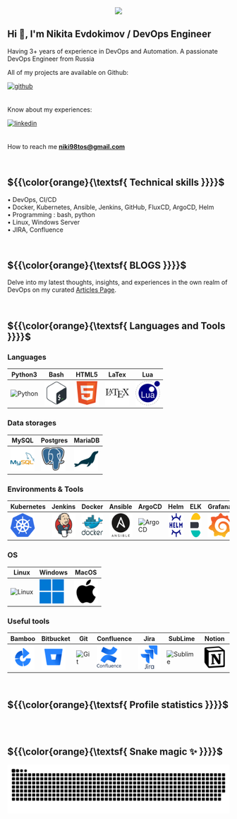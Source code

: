 <div id="header" align="center">
  <img src="https://user-images.githubusercontent.com/74038190/225813708-98b745f2-7d22-48cf-9150-083f1b00d6c9.gif" width="500">
  </div>




## Hi 👋, I'm Nikita Evdokimov / DevOps Engineer

Having 3+ years of experience in DevOps and Automation. A passionate DevOps Engineer from Russia

All of my projects are available on Github:

<a href="https://github.com/DrPalmeritta/" target="_blank">
<img src=https://img.shields.io/badge/github-%2324292e.svg?&style=for-the-badge&logo=github&logoColor=white alt=github style="margin-bottom: 5px;" /></a>
<br />
<br />

Know about my experiences:

<a href="www.linkedin.com/in/drpalma/" target="_blank">
<img src=https://img.shields.io/badge/linkedin-%231E77B5.svg?&style=for-the-badge&logo=linkedin&logoColor=white alt=linkedin style="margin-bottom: 5px;" /></a>
<br />
<br />

How to reach me **niki98tos@gmail.com**

<br />

${{\color{orange}{\textsf{ Technical skills }}}}\$
-----

• DevOps, CI/CD <br />
• Docker, Kubernetes, Ansible, Jenkins, GitHub, FluxCD, ArgoCD, Helm <br />
• Programming : bash, python <br />
• Linux, Windows Server <br />
• JIRA, Confluence<br />

<br />

${{\color{orange}{\textsf{ BLOGS }}}}\$
-----

Delve into my latest thoughts, insights, and experiences in the own realm of DevOps on my curated [Articles Page](https://github.com/DrPalmeritta/BLOGS).

<br />

${{\color{orange}{\textsf{ Languages and Tools }}}}\$
-----
<div>

### Languages

| Python3 | Bash | HTML5 | LaTex | Lua |
|----------|----------|----------|----------|----------|
| <img src="https://user-images.githubusercontent.com/74038190/212257472-08e52665-c503-4bd9-aa20-f5a4dae769b5.gif" title="Python"  alt="Python" width="55" height="55"/> | <img src="https://github.com/devicons/devicon/blob/master/icons/bash/bash-original.svg" title="Bash"  alt="Bash" width="55" height="55"/> | <img src="https://github.com/devicons/devicon/blob/master/icons/html5/html5-original.svg" title="HTML5" alt="HTML5" width="55" height="55"/> | <img src="https://github.com/devicons/devicon/blob/master/icons/latex/latex-original.svg" title="LaTex" alt="LaTex" width="55" height="55"/> | <img src="https://github.com/devicons/devicon/blob/master/icons/lua/lua-original.svg" title="Lua" alt="Lua" width="55" height="55"/> |


### Data storages

| MySQL | Postgres | MariaDB |
|----------|----------|----------|
| <img src="https://github.com/devicons/devicon/blob/master/icons/mysql/mysql-original-wordmark.svg" title="MySQL" alt="MySQL" width="55" height="55"/> | <img src="https://github.com/devicons/devicon/blob/master/icons/postgresql/postgresql-original.svg" title="Postgres" alt="Postgres" width="55" height="55"/> | <img src="https://github.com/devicons/devicon/blob/master/icons/mariadb/mariadb-original.svg" title="MariaDB" alt="MariaDB" width="55" height="55"/> |

  
### Environments & Tools

| Kubernetes | Jenkins | Docker | Ansible | ArgoCD | Helm | ELK | Grafana | Prometheus |
|----------|----------|----------|----------|----------|----------|----------|----------|----------|
| <img src="https://github.com/devicons/devicon/blob/master/icons/kubernetes/kubernetes-original.svg" title="Kubernetes" alt="Kubernetes" width="55" height="55"/> | <img src="https://github.com/devicons/devicon/blob/master/icons/jenkins/jenkins-original.svg" title="Jenkins" alt="Jenkins" width="55" height="55"/> | <img src="https://github.com/devicons/devicon/blob/master/icons/docker/docker-original-wordmark.svg" title="Docker" alt="Docker" width="55" height="55"/> | <img src="https://github.com/devicons/devicon/blob/master/icons/ansible/ansible-original-wordmark.svg" title="Ansible" alt="Ansible" width="55" height="55"/> | <img src="https://github.com/DrPalmeritta/external-devicons/blob/master/icons/argocd/argocd-original.svg" title="ArgoCD" alt="ArgoCD" width="55" height="55"/> | <img src="https://github.com/devicons/devicon/blob/master/icons/helm/helm-original.svg" title="Helm" alt="Helm" width="55" height="55"/> | <img src="https://github.com/devicons/devicon/blob/master/icons/elasticsearch/elasticsearch-original.svg" title="ELK" alt="ELK" width="80" height="55"/> | <img src="https://github.com/devicons/devicon/blob/master/icons/grafana/grafana-original.svg" title="Grafana" alt="Grafana" width="55" height="55"/> | <img src="https://github.com/devicons/devicon/blob/master/icons/prometheus/prometheus-original.svg" title="Prometheus" alt="Prometheus" width="55" height="55"/> |


### OS

| Linux | Windows | MacOS |
|----------|----------|----------|
| <img src="https://github.com/Anmol-Baranwal/Cool-GIFs-For-GitHub/assets/74038190/3fb2cdf6-8920-462e-87a4-95af376418aa" title="Linux" alt="Linux" width="55" height="55"/> | <img src="https://github.com/devicons/devicon/blob/master/icons/windows11/windows11-original.svg" title="Windows" alt="Windows" width="55" height="55"/> | <img src="https://github.com/devicons/devicon/blob/master/icons/apple/apple-original.svg" title="MacOS" alt="MacOS" width="55" height="55"/> |


### Useful tools

| Bamboo | Bitbucket | Git | Confluence | Jira | SubLime | Notion |
|----------|----------|----------|----------|----------|----------|----------|
| <img src="https://github.com/devicons/devicon/blob/master/icons/bamboo/bamboo-original.svg" title="Bamboo" alt="Bamboo" width="55" height="55"/> | <img src="https://github.com/devicons/devicon/blob/master/icons/bitbucket/bitbucket-original.svg" title="Bitbucket" alt="Bitbucket" width="55" height="55"/> | <img src="https://user-images.githubusercontent.com/74038190/212281775-b468df30-4edc-4bf8-a4ee-f52e1aaddc86.gif" title="Git" alt="Git" width="55" height="55"/> | <img src="https://github.com/devicons/devicon/blob/master/icons/confluence/confluence-original-wordmark.svg" title="Confluence" alt="Confluence" width="55" height="55"/> | <img src="https://github.com/devicons/devicon/blob/master/icons/jira/jira-original-wordmark.svg" title="Jira" alt="Jira" width="55" height="55"/> | <img src="https://user-images.githubusercontent.com/74038190/212281756-450d3ffa-9335-4b98-a965-db8a18fee927.gif" title="Sublime" alt="Sublime" width="55" height="55"/> | <img src="https://github.com/devicons/devicon/blob/master/icons/notion/notion-original.svg" title="Notion" alt="Notion" width="55" height="55"/> |

</div>

<br />

${{\color{orange}{\textsf{ Profile statistics }}}}\$
-----

<div id="header" align="left">
  <img src="https://komarev.com/ghpvc/?username=DrPalmeritta&style=for-the-badge&color=blueviolet" alt=""/>
  <!-- original source with color pallete avaliable via: https://github.com/antonkomarev/github-profile-views-counter -->
</div>

<br />

${{\color{orange}{\textsf{ Snake magic ✨ }}}}\$
-----

<picture>
  <source media="(prefers-color-scheme: dark)" srcset="https://raw.githubusercontent.com/DrPalmeritta/DrPalmeritta/output/github-contribution-grid-snake-dark.svg">
  <source media="(prefers-color-scheme: light)" srcset="https://raw.githubusercontent.com/DrPalmeritta/DrPalmeritta/output/github-contribution-grid-snake.svg">
  <img alt="github contribution grid snake animation" src="https://raw.githubusercontent.com/DrPalmeritta/DrPalmeritta/output/github-contribution-grid-snake.svg">
</picture>
